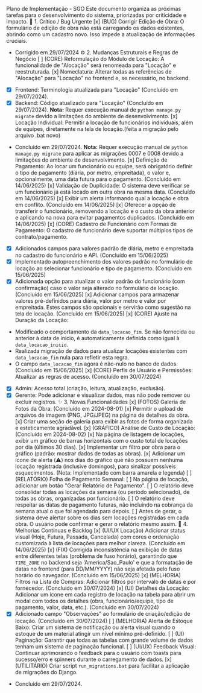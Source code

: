Plano de Implementação - SGO
Este documento organiza as próximas tarefas para o desenvolvimento do sistema, priorizadas por criticidade e impacto.
🎯 1. Crítico / Bug Urgente
[x] (BUG) Corrigir Edição de Obra: O formulário de edição de obra não está carregando os dados existentes, abrindo como um cadastro novo. Isso impede a atualização de informações cruciais.
  - Corrigido em 29/07/2024
⚙️ 2. Mudanças Estruturais e Regras de Negócio
[ ] (CORE) Reformulação do Módulo de Locação: A funcionalidade de "Alocação" será renomeada para "Locação" e reestruturada.
[x] Nomeclatura: Alterar todas as referências de "Alocação" para "Locação" no frontend e, se necessário, no backend.
  - [x] Frontend: Terminologia atualizada para "Locação" (Concluído em 29/07/2024).
  - [x] Backend: Código atualizado para "Locação" (Concluído em 29/07/2024). **Nota:** Requer execução manual de `python manage.py migrate` devido a limitações do ambiente de desenvolvimento.
[x] Locação Individual: Permitir a locação de funcionários individuais, além de equipes, diretamente na tela de locação.(feita a migração pelo arquivo .bat novo)
  - Concluído em 29/07/2024. **Nota:** Requer execução manual de `python manage.py migrate` para aplicar as migrações 0007 e 0008 devido a limitações do ambiente de desenvolvimento.
[x] Definição de Pagamento: Ao locar um funcionário ou equipe, será obrigatório definir o tipo de pagamento (diária, por metro, empreitada), o valor e, opcionalmente, uma data futura para o pagamento. (Concluído em 14/06/2025)
[x] Validação de Duplicidade: O sistema deve verificar se um funcionário já está locado em outra obra na mesma data. (Concluído em 14/06/2025)
[x] Exibir um alerta informando qual a locação e obra em conflito. (Concluído em 14/06/2025)
[x] Oferecer a opção de transferir o funcionário, removendo a locação e o custo da obra anterior e aplicando na nova para evitar pagamentos duplicados. (Concluído em 14/06/2025)
[x] (CORE) Cadastro de Funcionário com Formas de Pagamento: O cadastro de funcionário deve suportar múltiplos tipos de contrato/pagamento.
  - [x] Adicionados campos para valores padrão de diária, metro e empreitada no cadastro do funcionário e API. (Concluído em 15/06/2025)
  - [x] Implementado autopreenchimento dos valores padrão no formulário de locação ao selecionar funcionário e tipo de pagamento. (Concluído em 15/06/2025)
  - [x] Adicionada opção para atualizar o valor padrão do funcionário (com confirmação) caso o valor seja alterado no formulário de locação. (Concluído em 15/06/2025)
[x] Adicionar campos para armazenar valores pré-definidos para diária, valor por metro e valor por empreitada. Estes campos são opcionais e servirão como sugestão na tela de locação. (Concluído em 15/06/2025)
[x] (CORE) Ajuste na Duração da Locação:
  - Modificado o comportamento da `data_locacao_fim`. Se não fornecida ou anterior à data de início, é automaticamente definida como igual à `data_locacao_inicio`.
  - Realizada migração de dados para atualizar locações existentes com `data_locacao_fim` nula para refletir esta regra.
  - O campo `data_locacao_fim` agora é não-nulo no banco de dados. (Concluído em 15/06/2025)
[x] (CORE) Perfis de Usuário e Permissões: Atualizar as regras de acesso. (Concluído em 30/07/2024)
  - [x] Admin: Acesso total (criação, leitura, atualização, exclusão).
  - [x] Gerente: Pode adicionar e visualizar dados, mas não pode remover ou excluir registros.
✨ 3. Novas Funcionalidades
[x] (FOTOS) Galeria de Fotos da Obra: (Concluído em 2024-08-01)
[x] Permitir o upload de arquivos de imagem (PNG, JPG/JPEG) na página de detalhes da obra.
[x] Criar uma seção de galeria para exibir as fotos de forma organizada e esteticamente agradável.
[x] (GRÁFICO) Análise de Custo de Locação: (Concluído em 2024-08-02)
[x] Na página de listagem de locações, exibir um gráfico de barras horizontais com o custo total de locações por dia (últimos 30 dias).
[x] Implementar um filtro por obra para o gráfico (padrão: mostrar dados de todas as obras).
[x] Adicionar um ícone de alerta (⚠️) nos dias do gráfico que não possuem nenhuma locação registrada (inclusive domingos), para sinalizar possíveis esquecimentos. (Nota: Implementado com barra amarela e legenda)
[ ] (RELATÓRIO) Folha de Pagamento Semanal:
[ ] Na página de locação, adicionar um botão "Gerar Relatório de Pagamento".
[ ] O relatório deve consolidar todas as locações da semana (ou período selecionado), de todas as obras, organizadas por funcionário.
[ ] O relatório deve respeitar as datas de pagamento futuras, não incluindo na cobrança da semana atual o que foi agendado para depois.
[ ] Antes de gerar, o sistema deve alertar sobre os dias sem locações registradas em cada obra. O usuário pode confirmar e gerar o relatório mesmo assim.
🚀 4. Melhorias Contínuas e Backlog
[x] (UI/UX Locação) Adicionar status visual (Hoje, Futura, Passada, Cancelada) com cores e ordenação customizada à lista de locações para melhor clareza. (Concluído em 14/06/2025)
[x] (FIX) Corrigida inconsistência na exibição de datas entre diferentes telas (problema de fuso horário), garantindo que `TIME_ZONE` no backend seja 'America/Sao_Paulo' e que a formatação de datas no frontend (para DD/MM/YYYY) não seja afetada pelo fuso horário do navegador. (Concluído em 15/06/2025)
[x] (MELHORIA) Filtros na Lista de Compras: Adicionar filtros por intervalo de datas e por fornecedor. (Concluído em 30/07/2024)
[x] (UI) Detalhes da Locação: Adicionar um ícone em cada registro de locação na tabela para abrir um modal com todos os detalhes (obra, funcionário/equipe, tipo de pagamento, valor, data, etc.). (Concluído em 30/07/2024)
  - [x] Adicionado campo "Observações" ao formulário de criação/edição de locação. (Concluído em 30/07/2024)
[ ] (MELHORIA) Alerta de Estoque Baixo: Criar um sistema de notificação ou alerta visual quando o estoque de um material atingir um nível mínimo pré-definido.
[ ] (UI) Paginação: Garantir que todas as tabelas com grande volume de dados tenham um sistema de paginação funcional.
[ ] (UI/UX) Feedback Visual: Continuar aprimorando o feedback para o usuário com toasts para sucesso/erro e spinners durante o carregamento de dados.
[x] (UTILITÁRIO) Criar script `run_migrations.bat` para facilitar a aplicação de migrações do Django.
  - Concluído em 29/07/2024.
